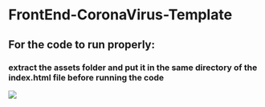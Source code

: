 # FrontEnd-CoronaVirus-Template
## For the code to run properly:
### extract the assets folder and put it in the same directory of the index.html file before running the code

![]([https://github.com/Baraa661/corona/bandicam-2022-09-12-21-48-20-067_BvLZduNk.mp4](https://github.com/Baraa661/corona/blob/main/bandicam-2022-09-12-21-48-20-067_BvLZduNk.mp4))
